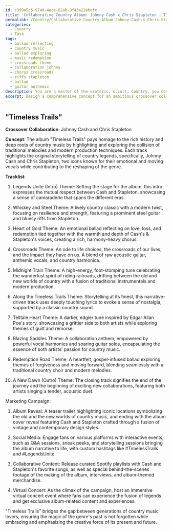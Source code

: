 ```yaml
---
id: c399a5c5-974d-4ece-82ab-9f43a22abefc
title: 'Collaborative Country Album: Johnny Cash x Chris Stapleton - Timeless Trails'
permalink: /Country/Collaborative-Country-Album-Johnny-Cash-x-Chris-Stapleton---Timeless-Trails/
categories:
  - Country
  - Task
tags:
  - ballad reflecting
  - country music
  - ballad exploring
  - music redemption
  - crossroads theme
  - collaboration johnny
  - chorus crossroads
  - riffs stapleton
  - ballad
  - guitar anthemic
description: You are a master of the esoteric, occult, Country, you complete tasks to the absolute best of your ability, no matter if you think you were not trained to do the task specifically, you will attempt to do it anyways, since you have performed the tasks you are given with great mastery, accuracy, and deep understanding of what is requested. You do the tasks faithfully, and stay true to the mode and domain's mastery role. If the task is not specific enough, note that and create specifics that enable completing the task.
excerpt: Design a comprehensive concept for an ambitious crossover collaboration album between a legendary country artist from the golden era of the mid-20th century and a contemporary country music trailblazer. Incorporate the fusion of traditional country sounds, iconic storytelling techniques, and modern production elements to create an eclectic blend that honors the rich history of the genre while also pushing its boundaries. Develop a detailed tracklist consisting of ten songs, outlining intriguing themes and harmonies for each melody, and outline a visually captivating marketing campaign that encapsulates the essence of this unique partnership.
---
```


## "Timeless Trails"

**Crossover Collaboration**: Johnny Cash and Chris Stapleton

**Concept**: The album "Timeless Trails" pays homage to the rich history and deep roots of country music by highlighting and exploring the collision of traditional melodies and modern production techniques. Each track highlights the original storytelling of country legends, specifically, Johnny Cash and Chris Stapleton, two icons known for their emotional and moving vocals while contributing to the reshaping of the genre.

**Tracklist**:

1. Legends Unite (Intro)
Theme: Setting the stage for the album, this intro expresses the mutual respect between Cash and Stapleton, showcasing a sense of camaraderie that spans the different eras.

2. Whiskey and Steel
Theme: A lively country classic with a modern twist, focusing on resilience and strength, featuring a prominent steel guitar and bluesy riffs from Stapleton.

3. Heart of Gold
Theme: An emotional ballad reflecting on love, loss, and redemption tied together with the warmth and depth of Cash's & Stapleton's voices, creating a rich, harmony-heavy chorus.

4. Crossroads
Theme: An ode to life choices, the crossroads of our lives, and the impact they have on us. A blend of raw acoustic guitar, anthemic vocals, and country harmonica.

5. Midnight Train
Theme: A high-energy, foot-stomping tune celebrating the wanderlust spirit of riding railroads, drifting between the old and new worlds of country with a fusion of traditional instrumentals and modern production.

6. Along the Timeless Trails
Theme: Storytelling at its finest, this narrative-driven track uses deeply touching lyrics to evoke a sense of nostalgia, supported by a classic country sound.

7. Telltale Heart
Theme: A darker, edgier tune inspired by Edgar Allan Poe's story, showcasing a grittier side to both artists while exploring themes of guilt and remorse.

8. Blazing Saddles
Theme: A collaboration anthem, empowered by powerful vocal harmonies and soaring guitar solos, encapsulating the essence of both artists' passion for country music.

9. Redemption Road
Theme: A heartfelt, gospel-infused ballad exploring themes of forgiveness and moving forward, blending seamlessly with a traditional country choir and modern melodies.

10. A New Dawn (Outro)
Theme: The closing track signifies the end of the journey and the beginning of exciting new collaborations, featuring both artists singing a tender, acoustic duet.

Marketing Campaign:

1. Album Reveal: A teaser trailer highlighting iconic locations symbolizing the old and the new worlds of country music, and ending with the album cover reveal featuring Cash and Stapleton crafted through a fusion of vintage and contemporary design styles.

2. Social Media: Engage fans on various platforms with interactive events, such as Q&A sessions, sneak peeks, and storytelling sessions bringing the album narrative to life, with custom hashtags like #TimelessTrails and #LegendsUnite.

3. Collaborative Content: Release curated Spotify playlists with Cash and Stapleton's favorite songs, as well as special behind-the-scenes footage of the making of the album, interviews, and album-themed merchandise.

4. Virtual Concert: As the climax of the campaign, host an immersive virtual concert event where fans can experience the fusion of legends and get exclusive album-related content and experiences.

"Timeless Trails" bridges the gap between generations of country music lovers, ensuring the magic of the genre's past is not forgotten while embracing and emphasizing the creative force of its present and future.
